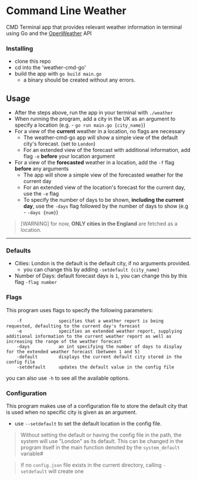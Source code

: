# Command Line Weather
CMD Terminal app that provides relevant weather information in terminal using Go and the [OpenWeather](https://openweathermap.org/) API

### Installing
- clone this repo
- cd into the 'weather-cmd-go'
- build the app with `go build main.go`
    - a binary should be created without any errors.

## Usage 
- After the steps above, run the app in your terminal with `./weather`
- When running the program, add a city in the UK as an argument to specify a location (e.g. - `go run main.go {city_name}`)
- For a view of the **current** weather in a location, no flags are necessary
    - The weather-cmd-go app will show a simple view of the default city's forecast. (set to `London`)
    - For an extended view of the forecast with additional information, add flag `-e` **before** your location argument
- For a view of the **forecasted** weather in a location, add the `-f` flag **before** any arguments
    - The app will show a simple view of the forecasted weather for the current day
    - For an extended view of the location's forecast for the current day, use the `-e` flag
    - To specify the number of days to be shown, **including the current day**, use the `-days` flag followed by the number of days to show (e.g - `-days {num}`)


> [WARNING]
> for now, **ONLY cities in the England** are fetched as a location.

---

### Defaults

- Cities: London is the default is the default city, if no arguments provided.
    - you can change this by adding `-setdefault {city_name}`
- Number of Days: default forecast days is `1`, you can change this by this flag `-flag number`


### Flags
This program uses flags to specify the following parameters:
```    
    -f              specifies that a weather report is being requested, defaulting to the current day's forecast
    -e              specifies an extended weather report, supplying additional information to the current weather report as well as increasing the range of the weather forecast
    -days           an int specifying the number of days to display for the extended weather forecast (between 1 and 5)
    -default        displays the current default city stored in the config file
    -setdefault     updates the default value in the config file
```
you can also use `-h` to see all the available options.

### Configuration

This program makes use of a configuration file to store the default city that is used when no specific city is given as an argument. 

- use `--setdefault` to set the default location in the config file.

> Without setting the default or having the config file in the path, the system will use "London" as its default. This can be changed in the program itself in the main function denoted by the
`system_default` variable#

> If no `config.json` file exists in the current directory, calling `-setdefault` will create one
